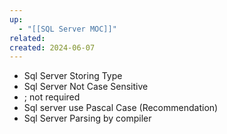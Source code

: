 ```yaml
---
up:
  - "[[SQL Server MOC]]"
related: 
created: 2024-06-07
---
```

- Sql Server Storing Type
- Sql Server Not Case Sensitive
- ; not required
- Sql server use Pascal Case (Recommendation)
- Sql Server Parsing by compiler


